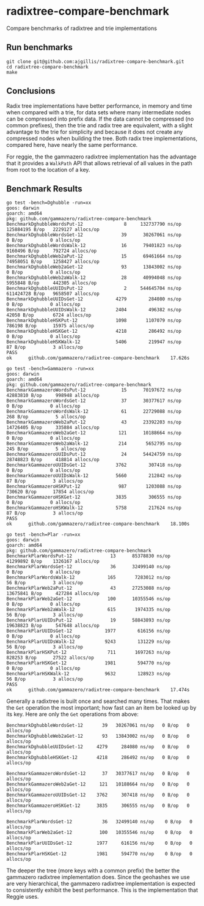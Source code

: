 # radixtree-compare-benchmark
Compare benchmarks of radixtree and trie implementations

## Run benchmarks
```
git clone git@github.com:ajgillis/radixtree-compare-benchmark.git
cd radixtree-compare-benchmark
make
```

## Conclusions
Radix tree implementations have better performance, in memory and time when compared with a trie, for data sets where many intermediate nodes can be compressed into prefix data.  If the data cannot be compressed (no common prefixes), then the trie and radix tree are equivalent, with a slight advantage to the trie for simplicity and because it does not create any compressed nodes when building the tree.  Both radix tree implementations, compared here, have nearly the same performance.

For reggie, the the gammazero radixtree implementation has the advantage that it provides a `WalkPath` API that allows retrieval of all values in the path from root to the location of a key.

## Benchmark Results
```
go test -bench=Dghubble -run=xx
goos: darwin
goarch: amd64
pkg: github.com/gammazero/radixtree-compare-benchmark
BenchmarkDghubbleWordsPut-12     	       8	 132737790 ns/op	125884195 B/op	 2229127 allocs/op
BenchmarkDghubbleWordsGet-12     	      39	  30267061 ns/op	       0 B/op	       0 allocs/op
BenchmarkDghubbleWordsWalk-12    	      16	  79401823 ns/op	 9160496 B/op	  792724 allocs/op
BenchmarkDghubbleWeb2aPut-12     	      15	  69461664 ns/op	74958051 B/op	 1258427 allocs/op
BenchmarkDghubbleWeb2aGet-12     	      93	  13843002 ns/op	       0 B/op	       0 allocs/op
BenchmarkDghubbleWeb2aWalk-12    	      28	  40994048 ns/op	 5955848 B/op	  442305 allocs/op
BenchmarkDghubbleUUIDsPut-12     	       2	 544645704 ns/op	611424728 B/op	 9658507 allocs/op
BenchmarkDghubbleUUIDsGet-12     	    4279	    284080 ns/op	       0 B/op	       0 allocs/op
BenchmarkDghubbleUUIDsWalk-12    	    2404	    496382 ns/op	   42058 B/op	    6724 allocs/op
BenchmarkDghubbleHSKPut-12       	    1098	   1107079 ns/op	  786198 B/op	   15975 allocs/op
BenchmarkDghubbleHSKGet-12       	    4218	    286492 ns/op	       0 B/op	       0 allocs/op
BenchmarkDghubbleHSKWalk-12      	    5406	    219947 ns/op	      87 B/op	       3 allocs/op
PASS
ok  	github.com/gammazero/radixtree-compare-benchmark	17.626s

go test -bench=Gammazero -run=xx
goos: darwin
goarch: amd64
pkg: github.com/gammazero/radixtree-compare-benchmark
BenchmarkGammazeroWordsPut-12     	      15	  70197672 ns/op	42883810 B/op	  998948 allocs/op
BenchmarkGammazeroWordsGet-12     	      37	  30377617 ns/op	       0 B/op	       0 allocs/op
BenchmarkGammazeroWordsWalk-12    	      61	  22729088 ns/op	     268 B/op	       5 allocs/op
BenchmarkGammazeroWeb2aPut-12     	      43	  23392203 ns/op	14726405 B/op	  335884 allocs/op
BenchmarkGammazeroWeb2aGet-12     	     121	  10188664 ns/op	       0 B/op	       0 allocs/op
BenchmarkGammazeroWeb2aWalk-12    	     214	   5652795 ns/op	     245 B/op	       5 allocs/op
BenchmarkGammazeroUUIDsPut-12     	      24	  54424759 ns/op	28748823 B/op	  418814 allocs/op
BenchmarkGammazeroUUIDsGet-12     	    3762	    307418 ns/op	       0 B/op	       0 allocs/op
BenchmarkGammazeroUUIDsWalk-12    	    5660	    212842 ns/op	      87 B/op	       3 allocs/op
BenchmarkGammazeroHSKPut-12       	     987	   1203088 ns/op	  730620 B/op	   17854 allocs/op
BenchmarkGammazeroHSKGet-12       	    3835	    306555 ns/op	       0 B/op	       0 allocs/op
BenchmarkGammazeroHSKWalk-12      	    5758	    217624 ns/op	      87 B/op	       3 allocs/op
PASS
ok  	github.com/gammazero/radixtree-compare-benchmark	18.100s

go test -bench=Plar -run=xx
goos: darwin
goarch: amd64
pkg: github.com/gammazero/radixtree-compare-benchmark
BenchmarkPlarWordsPut-12     	      13	  85378830 ns/op	41299892 B/op	 1326167 allocs/op
BenchmarkPlarWordsGet-12     	      36	  32499140 ns/op	       0 B/op	       0 allocs/op
BenchmarkPlarWordsWalk-12    	     165	   7283012 ns/op	      56 B/op	       3 allocs/op
BenchmarkPlarWeb2aPut-12     	      43	  27253088 ns/op	13675841 B/op	  427284 allocs/op
BenchmarkPlarWeb2aGet-12     	     100	  10355546 ns/op	       0 B/op	       0 allocs/op
BenchmarkPlarWeb2aWalk-12    	     615	   1974335 ns/op	      56 B/op	       3 allocs/op
BenchmarkPlarUUIDsPut-12     	      19	  58843893 ns/op	19638823 B/op	  547648 allocs/op
BenchmarkPlarUUIDsGet-12     	    1977	    616156 ns/op	       0 B/op	       0 allocs/op
BenchmarkPlarUUIDsWalk-12    	    9243	    131229 ns/op	      56 B/op	       3 allocs/op
BenchmarkPlarHSKPut-12       	     711	   1697263 ns/op	  828253 B/op	   27522 allocs/op
BenchmarkPlarHSKGet-12       	    1981	    594770 ns/op	       0 B/op	       0 allocs/op
BenchmarkPlarHSKWalk-12      	    9632	    128923 ns/op	      56 B/op	       3 allocs/op
PASS
ok  	github.com/gammazero/radixtree-compare-benchmark	17.474s
```

Generally a radixtree is built once and searched many times.  That makes the `Get` operation the most important; how fast can an item be looked up by its key.  Here are only the `Get` operations from above:

```
BenchmarkDghubbleWordsGet-12       39   30267061 ns/op   0 B/op   0 allocs/op
BenchmarkDghubbleWeb2aGet-12       93   13843002 ns/op   0 B/op   0 allocs/op
BenchmarkDghubbleUUIDsGet-12     4279     284080 ns/op   0 B/op   0 allocs/op
BenchmarkDghubbleHSKGet-12       4218     286492 ns/op   0 B/op   0 allocs/op

BenchmarkGammazeroWordsGet-12      37   30377617 ns/op   0 B/op   0 allocs/op
BenchmarkGammazeroWeb2aGet-12     121   10188664 ns/op   0 B/op   0 allocs/op
BenchmarkGammazeroUUIDsGet-12    3762     307418 ns/op   0 B/op   0 allocs/op
BenchmarkGammazeroHSKGet-12      3835     306555 ns/op   0 B/op   0 allocs/op

BenchmarkPlarWordsGet-12           36   32499140 ns/op    0 B/op   0 allocs/op
BenchmarkPlarWeb2aGet-12          100   10355546 ns/op    0 B/op   0 allocs/op
BenchmarkPlarUUIDsGet-12         1977     616156 ns/op    0 B/op   0 allocs/op
BenchmarkPlarHSKGet-12           1981     594770 ns/op    0 B/op   0 allocs/op
```

The deeper the tree (more keys with a common prefix) the better the gammazero radixtree implementation does.  Since the geohashes we use are very hierarchical, the gammazero radixtree implementation is expected to consistently exhibit the best performance. This is the implementation that Reggie uses.
